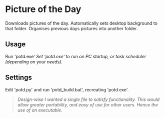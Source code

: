# Picture of the Day
Downloads pictures of the day.
Automatically sets desktop background to that folder.
Organises previous days pictures into another folder.

## Usage
Run 'potd.exe'
_Set 'potd.exe' to run on PC startup, or task scheduler (depending on your needs)._

## Settings
Edit 'potd.py' and run 'potd_build.bat', recreating 'potd.exe'.
> _Design-wise I wanted a single file to satisfy functionality.  This would allow greater portability, and easy of use for other users.  Hence the use of an executable._

